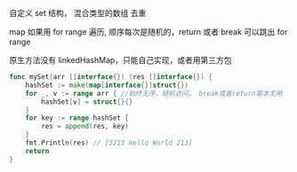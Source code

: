 自定义 set 结构， 混合类型的数组 去重

map 如果用 for range 遍历, 顺序每次是随机的，return 或者 break 可以跳出 for range

原生方法没有 linkedHashMap，只能自己实现，或者用第三方包

```go
func mySet(arr []interface{}) (res []interface{}) {
	hashSet := make(map[interface{}]struct{})
	for _, v := range arr { //始终无序，随机访问， break或者return基本无用
		hashSet[v] = struct{}{}
	}
	for key := range hashSet {
		res = append(res, key)
	}
	fmt.Println(res) // [3213 Hello World 213]
	return
}
```
